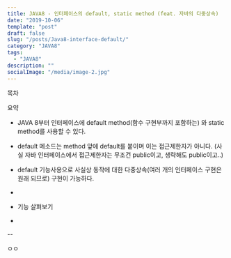 ```yaml
---
title: JAVA8 - 인터페이스의 default, static method (feat. 자바의 다중상속)
date: "2019-10-06"
template: "post"
draft: false
slug: "/posts/Java8-interface-default/"
category: "JAVA8"
tags:
  - "JAVA8"
description: ""
socialImage: "/media/image-2.jpg"
---
```


목차


요약

- JAVA 8부터 인터페이스에 default method(함수 구현부까지 포함하는) 와 static method를 사용할 수 있다. 
- default 메소드는 method 앞에 default를 붙이며 이는 접근제한자가 아니다. (사실 자바 인터페이스에서 접근제한자는 무조건 public이고, 생략해도 public이고..)
- default 기능사용으로 사실상 동작에 대한 다중상속(여러 개의 인터페이스 구현은 원래 되므로) 구현이 가능하다.
- 

- 기능 살펴보기
- 


--

ㅇㅇ
